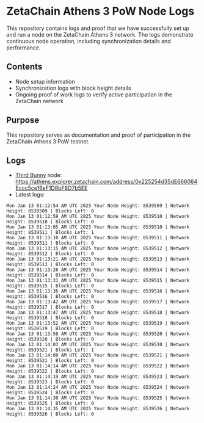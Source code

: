 # ZetaChain Athens 3 PoW Node Logs
This repository contains logs and proof that we have successfully set up and run a node on the ZetaChain Athens 3 network. The logs demonstrate continuous node operation, including synchronization details and performance.

## Contents
- Node setup information
- Synchronization logs with block height details
- Ongoing proof of work logs to verify active participation in the ZetaChain network

## Purpose
This repository serves as documentation and proof of participation in the ZetaChain Athens 3 PoW testnet.

## Logs

- [Third Bunny](https://thirdbunny.xyz/) node: https://athens.explorer.zetachain.com/address/0x225254d35dE666064Eccc5ce16eF1D8bF8D7b5EE
- Latest logs:
```
Mon Jan 13 01:12:54 AM UTC 2025 Your Node Height: 8539509 | Network Height: 8539509 | Blocks Left: 0
Mon Jan 13 01:12:59 AM UTC 2025 Your Node Height: 8539510 | Network Height: 8539510 | Blocks Left: 0
Mon Jan 13 01:13:05 AM UTC 2025 Your Node Height: 8539510 | Network Height: 8539511 | Blocks Left: 1
Mon Jan 13 01:13:10 AM UTC 2025 Your Node Height: 8539511 | Network Height: 8539511 | Blocks Left: 0
Mon Jan 13 01:13:15 AM UTC 2025 Your Node Height: 8539512 | Network Height: 8539512 | Blocks Left: 0
Mon Jan 13 01:13:21 AM UTC 2025 Your Node Height: 8539513 | Network Height: 8539513 | Blocks Left: 0
Mon Jan 13 01:13:26 AM UTC 2025 Your Node Height: 8539514 | Network Height: 8539514 | Blocks Left: 0
Mon Jan 13 01:13:31 AM UTC 2025 Your Node Height: 8539515 | Network Height: 8539515 | Blocks Left: 0
Mon Jan 13 01:13:36 AM UTC 2025 Your Node Height: 8539516 | Network Height: 8539516 | Blocks Left: 0
Mon Jan 13 01:13:42 AM UTC 2025 Your Node Height: 8539517 | Network Height: 8539517 | Blocks Left: 0
Mon Jan 13 01:13:47 AM UTC 2025 Your Node Height: 8539518 | Network Height: 8539518 | Blocks Left: 0
Mon Jan 13 01:13:52 AM UTC 2025 Your Node Height: 8539519 | Network Height: 8539519 | Blocks Left: 0
Mon Jan 13 01:13:58 AM UTC 2025 Your Node Height: 8539520 | Network Height: 8539520 | Blocks Left: 0
Mon Jan 13 01:14:03 AM UTC 2025 Your Node Height: 8539520 | Network Height: 8539521 | Blocks Left: 1
Mon Jan 13 01:14:08 AM UTC 2025 Your Node Height: 8539521 | Network Height: 8539521 | Blocks Left: 0
Mon Jan 13 01:14:14 AM UTC 2025 Your Node Height: 8539522 | Network Height: 8539522 | Blocks Left: 0
Mon Jan 13 01:14:19 AM UTC 2025 Your Node Height: 8539523 | Network Height: 8539523 | Blocks Left: 0
Mon Jan 13 01:14:24 AM UTC 2025 Your Node Height: 8539524 | Network Height: 8539524 | Blocks Left: 0
Mon Jan 13 01:14:30 AM UTC 2025 Your Node Height: 8539525 | Network Height: 8539525 | Blocks Left: 0
Mon Jan 13 01:14:35 AM UTC 2025 Your Node Height: 8539526 | Network Height: 8539526 | Blocks Left: 0
```
